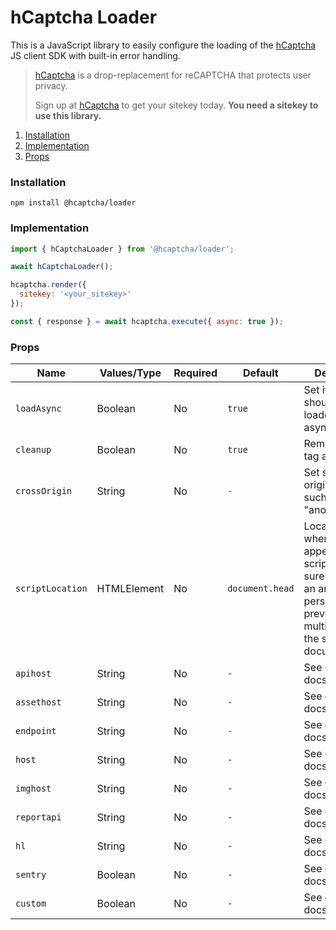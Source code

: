 # hCaptcha Loader

This is a JavaScript library to easily configure the loading of the [hCaptcha](https://www.hcaptcha.com) JS client SDK with built-in error handling.

> [hCaptcha](https://www.hcaptcha.com) is a drop-replacement for reCAPTCHA that protects user privacy.
>
> Sign up at [hCaptcha](https://www.hcaptcha.com) to get your sitekey today. **You need a sitekey to use this library.**

1. [Installation](#installation)
2. [Implementation](#implementation)
3. [Props](#props)

### Installation
```
npm install @hcaptcha/loader
```

### Implementation

```js
import { hCaptchaLoader } from '@hcaptcha/loader';

await hCaptchaLoader();

hcaptcha.render({
  sitekey: '<your_sitekey>'
});

const { response } = await hcaptcha.execute({ async: true });
```

### Props
| Name             | Values/Type | Required | Default         | Description                                                                                                                                               |
|------------------|-------------|----------|-----------------|-----------------------------------------------------------------------------------------------------------------------------------------------------------|
| `loadAsync`      | Boolean     | No       | `true`          | Set if the script should be loaded asynchronously.                                                                                                        |
| `cleanup`        | Boolean     | No       | `true`          | Remove script tag after setup.                                                                                                                            |
| `crossOrigin`    | String      | No       | `-`             | Set script cross origin attribute such as "anonymous".                                                                                                    |
| `scriptLocation` | HTMLElement | No       | `document.head` | Location of where to append the script tag. Make sure to add it to an area that will persist to prevent loading multiple times in the same document view. |
| `apihost`        | String      | No       | `-`             | See enterprise docs.                                                                                                                                      |
| `assethost`      | String      | No       | `-`             | See enterprise docs.                                                                                                                                      |
| `endpoint`       | String      | No       | `-`             | See enterprise docs.                                                                                                                                      |
| `host`           | String      | No       | `-`             | See enterprise docs.                                                                                                                                      |
| `imghost`        | String      | No       | `-`             | See enterprise docs.                                                                                                                                      |
| `reportapi`      | String      | No       | `-`             | See enterprise docs.                                                                                                                                      |
| `hl`             | String      | No       | `-`             | See enterprise docs.                                                                                                                                      |
| `sentry`         | Boolean     | No       | `-`             | See enterprise docs.                                                                                                                                      |
| `custom`         | Boolean     | No       | `-`             | See enterprise docs.                                                                                                                                      |
